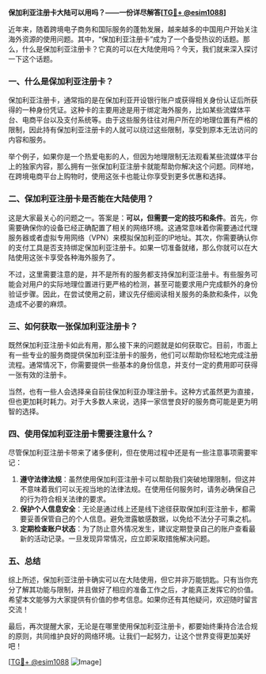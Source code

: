 **保加利亚注册卡大陆可以用吗？——一份详尽解答[[TG💪+ @esim1088](https://t.me/s/esim1088)]**

近年来，随着跨境电子商务和国际服务的蓬勃发展，越来越多的中国用户开始关注海外资源的使用问题。其中，“保加利亚注册卡”成为了一个备受热议的话题。那么，什么是保加利亚注册卡？它真的可以在大陆使用吗？今天，我们就来深入探讨一下这个话题。

### 一、什么是保加利亚注册卡？

保加利亚注册卡，通常指的是在保加利亚开设银行账户或获得相关身份认证后所获得的一种身份凭证。这种卡的主要用途是用于绑定海外服务，比如某些流媒体平台、电商平台以及支付系统等。由于这些服务往往对用户所在的地理位置有严格的限制，因此持有保加利亚注册卡的人就可以绕过这些限制，享受到原本无法访问的内容和服务。

举个例子，如果你是一个热爱电影的人，但因为地理限制无法观看某些流媒体平台上的独家内容，那么拥有一张保加利亚注册卡就能帮助你解决这个问题。同样地，在跨境电商平台上购物时，使用这张卡也能让你享受到更多优惠和选择。

### 二、保加利亚注册卡是否能在大陆使用？

这是大家最关心的问题之一。答案是：**可以，但需要一定的技巧和条件**。首先，你需要确保你的设备已经正确配置了相关的网络环境。这通常意味着你需要通过代理服务器或者虚拟专用网络（VPN）来模拟保加利亚的IP地址。其次，你需要确认你的支付工具是否支持绑定保加利亚注册卡。如果一切准备就绪，那么你就可以在大陆使用这张卡享受各种海外服务了。

不过，这里需要注意的是，并不是所有的服务都支持保加利亚注册卡。有些服务可能会对用户的实际地理位置进行更严格的检测，甚至可能要求用户完成额外的身份验证步骤。因此，在尝试使用之前，建议先仔细阅读相关服务的条款和条件，以免造成不必要的麻烦。

### 三、如何获取一张保加利亚注册卡？

既然保加利亚注册卡如此有用，那么接下来的问题就是如何获取它。目前，市面上有一些专业的服务商提供保加利亚注册卡的服务，他们可以帮助你轻松地完成注册流程。通常情况下，你需要提供一些基本的身份信息，并支付一定的费用即可获得一张有效的注册卡。

当然，也有一些人会选择亲自前往保加利亚办理注册卡。这种方式虽然更为直接，但也更加耗时耗力。对于大多数人来说，选择一家信誉良好的服务商可能是更为明智的选择。

### 四、使用保加利亚注册卡需要注意什么？

尽管保加利亚注册卡带来了诸多便利，但在使用过程中还是有一些注意事项需要牢记：

1. **遵守法律法规**：虽然使用保加利亚注册卡可以帮助我们突破地理限制，但这并不意味着我们可以无视当地的法律法规。在使用任何服务时，请务必确保自己的行为符合相关法律的要求。
2. **保护个人信息安全**：无论是通过线上还是线下途径获取保加利亚注册卡，都需要妥善保管自己的个人信息。避免泄露敏感数据，以免给不法分子可乘之机。
3. **定期检查账户状态**：为了防止意外情况发生，建议定期登录自己的账户查看最新的活动记录。一旦发现异常情况，应立即采取措施解决问题。

### 五、总结

综上所述，保加利亚注册卡确实可以在大陆使用，但它并非万能钥匙。只有当你充分了解其功能与限制，并且做好了相应的准备工作之后，才能真正发挥它的价值。希望本文能够为大家提供有价值的参考信息。如果你还有其他疑问，欢迎随时留言交流！

最后，再次提醒大家，无论是在哪里使用保加利亚注册卡，都要始终秉持合法合规的原则，共同维护良好的网络环境。让我们一起努力，让这个世界变得更加美好吧！

[[TG💪+ @esim1088](https://t.me/s/esim1088) ![Image](https://i.postimg.cc/4NQfJmqS/Snipaste-2025-05-13-00-14-12.png)]